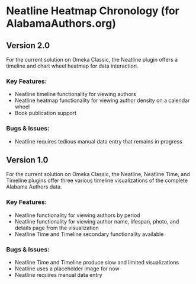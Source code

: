 # Neatline Heatmap Chronology (for AlabamaAuthors.org)

## Version 2.0
For the current solution on Omeka Classic, the Neatline plugin offers a timeline and chart wheel heatmap for data interaction. 

### Key Features:
* Neatline timeline functionality for viewing authors
* Neatline heatmap functionality for viewing author density on a calendar wheel
* Book publication support

### Bugs & Issues:
* Neatline requires tedious manual data entry that remains in progress

## Version 1.0
For the current solution on Omeka Classic, the Neatline, Neatline Time, and Timeline plugins offer three various timeline visualizations of the complete Alabama Authors data. 

### Key Features:
* Neatline functionality for viewing authors by period
* Neatline functionality for viewing author name, lifespan, photo, and details page from the visualization
* Neatline Time and Timeline secondary functionality available

### Bugs & Issues:
* Neatline Time and Timeline produce slow and limited visualizations
* Neatline uses a placeholder image for now
* Neatline requires manual data entry 
